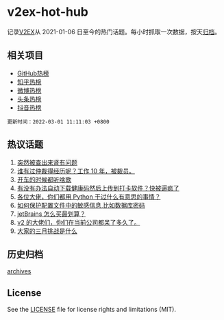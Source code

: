 # v2ex-hot-hub

 记录[V2EX](https://www.v2ex.com/)从 2021-01-06 日至今的热门话题。每小时抓取一次数据，按天[归档](archives)。
 
 ## 相关项目

- [GitHub热榜](https://github.com/snaildev/github-hot-hub)
- [知乎热榜](https://github.com/snaildev/zhihu-hot-hub)
- [微博热榜](https://github.com/snaildev/weibo-hot-hub)
- [头条热榜](https://github.com/snaildev/toutiao-hot-hub)
- [抖音热榜](https://github.com/snaildev/douyin-hot-hub)


 `更新时间：2022-03-01 11:11:03 +0800`

## 热议话题

1. [突然被查出来肾有问题](https://www.v2ex.com/t/836925)
1. [谁有过仲裁得经历呢？工作 10 年，被裁员。](https://www.v2ex.com/t/836863)
1. [开车的时候都听啥歌](https://www.v2ex.com/t/836876)
1. [有没有办法自动下载健康码然后上传到打卡软件？快被逼疯了](https://www.v2ex.com/t/836899)
1. [各位大佬，你们都用 Python 干过什么有意思的事情？](https://www.v2ex.com/t/836875)
1. [如何保护配置文件中的敏感信息,比如数据库密码](https://www.v2ex.com/t/836944)
1. [jetBrains 怎么买最划算？](https://www.v2ex.com/t/836918)
1. [v2 的大佬们，你们在当前公司都呆了多久了。](https://www.v2ex.com/t/837064)
1. [大家的三月挑战是什么](https://www.v2ex.com/t/837055)

## 历史归档

[archives](archives)

## License

See the [LICENSE](LICENSE) file for license rights and limitations (MIT).
